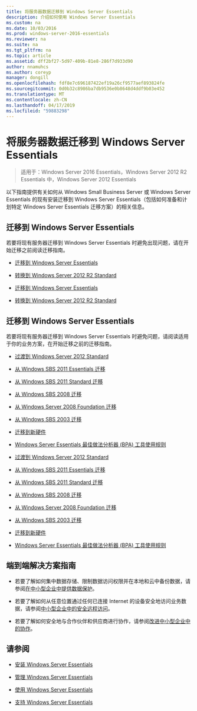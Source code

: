 ```yaml
---
title: 将服务器数据迁移到 Windows Server Essentials
description: 介绍如何使用 Windows Server Essentials
ms.custom: na
ms.date: 10/03/2016
ms.prod: windows-server-2016-essentials
ms.reviewer: na
ms.suite: na
ms.tgt_pltfrm: na
ms.topic: article
ms.assetid: dff2bf27-5d97-409b-81e8-286f7d933d90
author: nnamuhcs
ms.author: coreyp
manager: dongill
ms.openlocfilehash: fdf8e7c696187422ef19a26cf9577aef893824fe
ms.sourcegitcommit: 0d0b32c8986ba7db9536e0b8648d4ddf9b03e452
ms.translationtype: MT
ms.contentlocale: zh-CN
ms.lasthandoff: 04/17/2019
ms.locfileid: "59883298"
---
```

# <a name="migrate-server-data-to-windows-server-essentials"></a>将服务器数据迁移到 Windows Server Essentials

>适用于：Windows Server 2016 Essentials，Windows Server 2012 R2 Essentials 中，Windows Server 2012 Essentials

以下指南提供有关如何从 Windows Small Business Server 或 Windows Server Essentials 的现有安装迁移到 Windows Server Essentials（包括如何准备和计划特定 Windows Server Essentials 迁移方案）的相关信息。  
  
## <a name="migrate-to-windows-server-essentials"></a>迁移到 Windows Server Essentials  
 若要将现有服务器迁移到 Windows Server Essentials 时避免出现问题，请在开始迁移之前阅读迁移指南。  
  

-   [迁移到 Windows Server Essentials](Migrate-from-Previous-Versions-to-Windows-Server-Essentials-or-Windows-Server-Essentials-Experience.md)  
  
-   [转换到 Windows Server 2012 R2 Standard](Transition-from-Windows-Server-2012-R2-Essentials-to-Windows-Server-2012-R2-Standard.md)  

-   [迁移到 Windows Server Essentials](../migrate/Migrate-from-Previous-Versions-to-Windows-Server-Essentials-or-Windows-Server-Essentials-Experience.md)  
  
-   [转换到 Windows Server 2012 R2 Standard](../migrate/Transition-from-Windows-Server-2012-R2-Essentials-to-Windows-Server-2012-R2-Standard.md)  

  
## <a name="migrate-to-windows-server-essentials"></a>迁移到 Windows Server Essentials  
 若要将现有服务器迁移到 Windows Server Essentials 时避免问题，请阅读适用于你的业务方案，在开始迁移之前的迁移指南。  
  

-   [过渡到 Windows Server 2012 Standard](Transition-from-Windows-Server-2012-Essentials-to-Windows-Server-2012-Standard.md)  
  
-   [从 Windows SBS 2011 Essentials 迁移](Migrate-Windows-Small-Business-Server-2011-Essentials-to-Windows-Server-Essentials.md)  
  
-   [从 Windows SBS 2011 Standard 迁移](Migrate-Windows-Small-Business-Server-2011-Standard-to-Windows-Server-Essentials.md)  
  
-   [从 Windows SBS 2008 迁移](Migrate-Windows-Small-Business-Server-2008-to-Windows-Server-Essentials.md)  
  
-   [从 Windows Server 2008 Foundation 迁移](Migrate-Windows-Server-2008-Foundation-to-Windows-Server-Essentials.md)  
  
-   [从 Windows SBS 2003 迁移](Migrate-Windows-Small-Business-Server-2003-to-Windows-Server-Essentials.md)  
  
-   [迁移到新硬件](Migrate-Windows-Server-Essentials-to-New-Hardware.md)  
  
-   [Windows Server Essentials 最佳做法分析器 (BPA) 工具使用规则](Rules-used-by-the-Windows-Server-Essentials-Best-Practices-Analyzer--BPA--Tool.md)  

-   [过渡到 Windows Server 2012 Standard](../migrate/Transition-from-Windows-Server-2012-Essentials-to-Windows-Server-2012-Standard.md)  
  
-   [从 Windows SBS 2011 Essentials 迁移](../migrate/Migrate-Windows-Small-Business-Server-2011-Essentials-to-Windows-Server-Essentials.md)  
  
-   [从 Windows SBS 2011 Standard 迁移](../migrate/Migrate-Windows-Small-Business-Server-2011-Standard-to-Windows-Server-Essentials.md)  
  
-   [从 Windows SBS 2008 迁移](../migrate/Migrate-Windows-Small-Business-Server-2008-to-Windows-Server-Essentials.md)  
  
-   [从 Windows Server 2008 Foundation 迁移](../migrate/Migrate-Windows-Server-2008-Foundation-to-Windows-Server-Essentials.md)  
  
-   [从 Windows SBS 2003 迁移](../migrate/Migrate-Windows-Small-Business-Server-2003-to-Windows-Server-Essentials.md)  
  
-   [迁移到新硬件](../migrate/Migrate-Windows-Server-Essentials-to-New-Hardware.md)  
  
-   [Windows Server Essentials 最佳做法分析器 (BPA) 工具使用规则](../migrate/Rules-used-by-the-Windows-Server-Essentials-Best-Practices-Analyzer--BPA--Tool.md)  

  
## <a name="end-to-end-solution-guides"></a>端到端解决方案指南  
  
-    若要了解如何集中数据存储、限制数据访问权限并在本地和云中备份数据，请参阅[在中小型企业中提供数据保护](https://technet.microsoft.com/library/dn582043.aspx)。  
  
-    若要了解如何从任意位置通过任何已连接 Internet 的设备安全地访问业务数据，请参阅[中小型企业中的安全远程访问](https://technet.microsoft.com/library/dn629457.aspx)。  
  
-    若要了解如何安全地与合作伙伴和供应商进行协作，请参阅[改进中小型企业中的协作](https://technet.microsoft.com/library/dn747893.aspx)。  
  
## <a name="see-also"></a>请参阅  
  
-   [安装 Windows Server Essentials](../install/Install-Windows-Server-Essentials.md)  
  
-   [管理 Windows Server Essentials](../manage/Manage-Windows-Server-Essentials.md)  
  
-   [使用 Windows Server Essentials](../use/Use-Windows-Server-Essentials.md)  
  
-   [支持 Windows Server Essentials](../support/Support-Windows-Server-Essentials.md)
